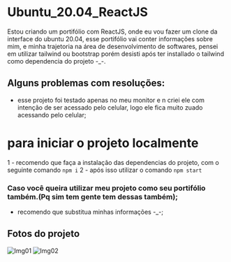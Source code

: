 
# Ubuntu_20.04_ReactJS

Estou criando um portifólio com ReactJS, onde eu vou fazer um clone da interface do ubuntu 20.04,
esse portifólio vai conter informações sobre mim, e minha trajetoria na área de desenvolvimento de softwares, pensei em utilizar tailwind ou bootstrap porém desisti após ter installado o tailwind como dependencia do projeto -_-.

## Alguns problemas com resoluções: 

- esse projeto foi testado apenas no meu monitor e n criei ele com intenção de ser acessado pelo celular, logo ele fica muito zuado acessando pelo celular;


# para iniciar o projeto localmente

1 - recomendo que faça a instalação das dependencias do projeto, com o seguinte comando `npm i`
2 - após isso utilizar o comando `npm start`


### Caso você queira utilizar meu projeto como seu portifólio também.(Pq sim tem gente tem dessas também);

- recomendo que substitua minhas informações -_-;

## Fotos do projeto

![Img01](https://i.pinimg.com/originals/01/44/f5/0144f5017362429f5d42e235b230b430.jpg)
![Img02](https://i.pinimg.com/originals/66/c5/64/66c564d4dcd1f769960e574017d7e4ed.jpg)

